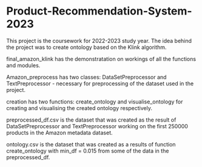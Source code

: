 # Product-Recommendation-System-2023

This project is the coursework for 2022-2023 study year. The idea behind the project was to create ontology based on the Klink algorithm.

final_amazon_klink has the demonstratation on workings of all the functions and modules.

Amazon_preprocess has two classes: DataSetPreprocessor and TextPreprocessor - necessary for preprocessing of the dataset used in the project.

creation has two functions: create_ontology and visualise_ontology for creating and visualising the created ontology respectively.

preprocessed_df.csv is the dataset that was created as the result of DataSetPreprocessor and TextPreprocessor working on the first 250000 products in the Amazon metadata dataset.

ontology.csv is the dataset that was created as a results of function create_ontology with min_df = 0.015 from some of the data in the preprocessed_df.
